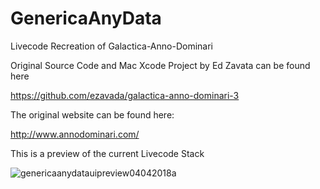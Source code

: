 # GenericaAnyData
Livecode Recreation of Galactica-Anno-Dominari

Original Source Code and Mac Xcode Project by Ed Zavata can be found here

https://github.com/ezavada/galactica-anno-dominari-3

The original website can be found here:

http://www.annodominari.com/

This is a preview of the current Livecode Stack

![genericaanydatauipreview04042018a](https://user-images.githubusercontent.com/238475/38341705-2c504fc6-3837-11e8-9776-4cd05bf9ac2d.png)
